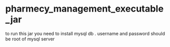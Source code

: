 # pharmecy_management_executable_jar
to run this jar you need to install mysql db .
username and password should be root of mysql server

